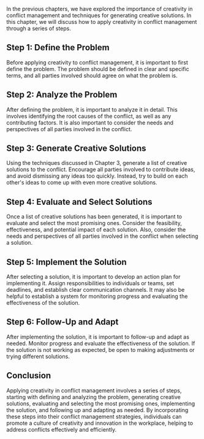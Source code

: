 
In the previous chapters, we have explored the importance of creativity in conflict management and techniques for generating creative solutions. In this chapter, we will discuss how to apply creativity in conflict management through a series of steps.

Step 1: Define the Problem
--------------------------

Before applying creativity to conflict management, it is important to first define the problem. The problem should be defined in clear and specific terms, and all parties involved should agree on what the problem is.

Step 2: Analyze the Problem
---------------------------

After defining the problem, it is important to analyze it in detail. This involves identifying the root causes of the conflict, as well as any contributing factors. It is also important to consider the needs and perspectives of all parties involved in the conflict.

Step 3: Generate Creative Solutions
-----------------------------------

Using the techniques discussed in Chapter 3, generate a list of creative solutions to the conflict. Encourage all parties involved to contribute ideas, and avoid dismissing any ideas too quickly. Instead, try to build on each other's ideas to come up with even more creative solutions.

Step 4: Evaluate and Select Solutions
-------------------------------------

Once a list of creative solutions has been generated, it is important to evaluate and select the most promising ones. Consider the feasibility, effectiveness, and potential impact of each solution. Also, consider the needs and perspectives of all parties involved in the conflict when selecting a solution.

Step 5: Implement the Solution
------------------------------

After selecting a solution, it is important to develop an action plan for implementing it. Assign responsibilities to individuals or teams, set deadlines, and establish clear communication channels. It may also be helpful to establish a system for monitoring progress and evaluating the effectiveness of the solution.

Step 6: Follow-Up and Adapt
---------------------------

After implementing the solution, it is important to follow-up and adapt as needed. Monitor progress and evaluate the effectiveness of the solution. If the solution is not working as expected, be open to making adjustments or trying different solutions.

Conclusion
----------

Applying creativity in conflict management involves a series of steps, starting with defining and analyzing the problem, generating creative solutions, evaluating and selecting the most promising ones, implementing the solution, and following up and adapting as needed. By incorporating these steps into their conflict management strategies, individuals can promote a culture of creativity and innovation in the workplace, helping to address conflicts effectively and efficiently.
